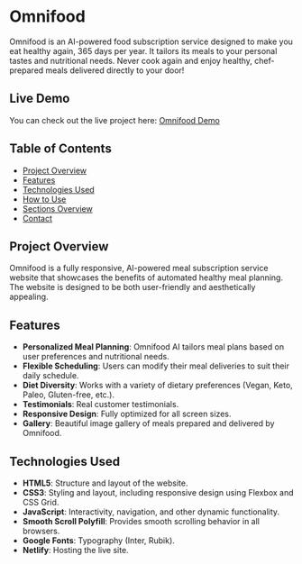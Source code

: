 # Omnifood

Omnifood is an AI-powered food subscription service designed to make you eat healthy again, 365 days per year. It tailors its meals to your personal tastes and nutritional needs. Never cook again and enjoy healthy, chef-prepared meals delivered directly to your door!

## Live Demo

You can check out the live project here: [Omnifood Demo](https://omnifood-brian.netlify.app/)

## Table of Contents

- [Project Overview](#project-overview)
- [Features](#features)
- [Technologies Used](#technologies-used)
- [How to Use](#how-to-use)
- [Sections Overview](#sections-overview)
- [Contact](#contact)

## Project Overview

Omnifood is a fully responsive, AI-powered meal subscription service website that showcases the benefits of automated healthy meal planning. The website is designed to be both user-friendly and aesthetically appealing.

## Features

- **Personalized Meal Planning**: Omnifood AI tailors meal plans based on user preferences and nutritional needs.
- **Flexible Scheduling**: Users can modify their meal deliveries to suit their daily schedule.
- **Diet Diversity**: Works with a variety of dietary preferences (Vegan, Keto, Paleo, Gluten-free, etc.).
- **Testimonials**: Real customer testimonials.
- **Responsive Design**: Fully optimized for all screen sizes.
- **Gallery**: Beautiful image gallery of meals prepared and delivered by Omnifood.

## Technologies Used

- **HTML5**: Structure and layout of the website.
- **CSS3**: Styling and layout, including responsive design using Flexbox and CSS Grid.
- **JavaScript**: Interactivity, navigation, and other dynamic functionality.
- **Smooth Scroll Polyfill**: Provides smooth scrolling behavior in all browsers.
- **Google Fonts**: Typography (Inter, Rubik).
- **Netlify**: Hosting the live site.
